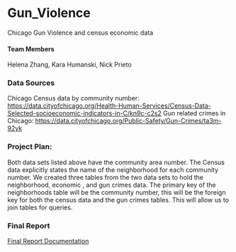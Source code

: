 # Gun_Violence
Chicago Gun Violence and census economic data

#### Team Members
Helena Zhang,
Kara Humanski,
Nick Prieto

### Data Sources
Chicago Census data by community number:
https://data.cityofchicago.org/Health-Human-Services/Census-Data-Selected-socioeconomic-indicators-in-C/kn9c-c2s2
Gun related crimes in Chicago:
https://data.cityofchicago.org/Public-Safety/Gun-Crimes/ta3m-92yk

### Project Plan:
Both data sets listed above have the community area number.  The Census data explicitly states the name of the neighborhood for each community number. We created three tables from the two data sets to hold the neighborhood, economic , and gun crimes data.
The primary key of the neighborhoods table will be the community number, this will be the foreign key for both the census data and the gun crimes tables. This will allow us to join tables for queries.

### Final Report
[Final Report Documentation](https://github.com/NickP20/Gun_Violence/blob/main/ETL%20Project%20Report.docx)

